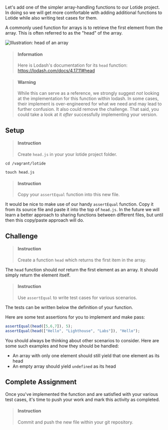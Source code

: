 

Let's add one of the simpler array-handling functions to our Lotide project. In doing so we will get more comfortable with adding additional functions to Lotide while also writing test cases for them.

A commonly used function for arrays is to retrieve the first element from the array. This is often referred to as the "head" of the array.

![Illustration: head of an array](https://d.pr/i/jFJudf+)

[//]: # (Editable image located here: https://drive.google.com/file/d/1hkSxltKPBlubIUstxn8VuMlvfCIBmIUj/view)

> #### Information
> Here is Lodash's documentation for its `head` function: <https://lodash.com/docs/4.17.11#head>

<div></div>

> #### Warning
> While this can serve as a reference, we strongly suggest _not_ looking at the implementation for this function within lodash. In some cases, their implement is over-engineered for what we need and may lead to further confusion. It also could remove the challenge. That said, you could take a look at it _after_ successfully implementing your version.

## Setup

> #### Instruction 
> Create `head.js` in your your lotide project folder.

```shell
cd /vagrant/lotide
```

```shell
touch head.js
```

> #### Instruction 
> Copy your `assertEqual` function into this new file.

It would be nice to make use of our handy `assertEqual` function. Copy it from its source file and paste it into the top of `head.js`. In the future we will learn a better approach to sharing functions between different files, but until then this copy/paste approach will do.

## Challenge

> #### Instruction
> Create a function `head` which returns the first item in the array.

The `head` function should _not_ return the first element as an array. It should simply return the element itself.

> #### Instruction 
> Use `assertEqual` to write test cases for various scenarios. 

The tests can be written below the definition of your function. 

Here are some test assertions for you to implement and make pass: 

```javascript
assertEqual(head([5,6,7]), 5);
assertEqual(head(["Hello", "Lighthouse", "Labs"]), "Hello");
```

You should always be thinking about other scenarios to consider. Here are some such examples and how they should be handled:

- An array with only one element should still yield that one element as its head
- An empty array should yield `undefined` as its head

## Complete Assignment

Once you've implemented the function and are satisfied with your various test cases, it's time to push your work and mark this activity as completed.

> #### Instruction 
> Commit and push the new file within your git repository.
